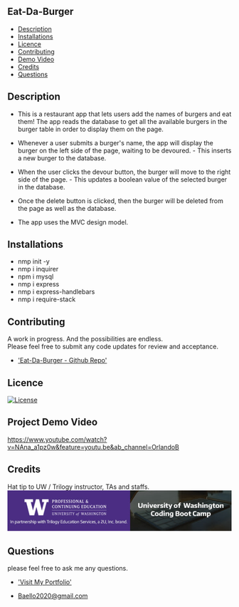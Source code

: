 ## Eat-Da-Burger

- [Description](#Description)
- [Installations](#Installations)
- [Licence](#Licence)
- [Contributing](#Contributing)
- [Demo Video](#Project-Demo-Video)
- [Credits](#Credits)
- [Questions](#Questions)

## Description
* This is a restaurant app that lets users add the names of burgers and eat them! The app reads the database to get all the available burgers in the burger table in order to display them on the page.

* Whenever a user submits a burger's name, the app will display the burger on the left side of the page, waiting to be devoured. - This inserts a new burger to the database.

* When the user clicks the devour button, the burger will move to the right side of the page. - This updates a boolean value of the selected burger in the database.

* Once the delete button is clicked, then the burger will be deleted from the page as well as the database.

* The app uses the MVC design model.

## Installations

* nmp init -y
* nmp i inquirer 
* npm i mysql
* nmp i express
* nmp i express-handlebars
* nmp i require-stack

## Contributing
A work in progress. And the possibilities are endless. <br> Please feel free to submit any code updates for review and acceptance.
* ['Eat-Da-Burger - Github Repo'](https://github.com/baello2020/Eat-Da-Burger)

## Licence

[![License](https://img.shields.io/badge/License-MIT-yellow.svg)](https://opensource.org/licenses/MIT)

## Project Demo Video

https://www.youtube.com/watch?v=NAna_a1pz0w&feature=youtu.be&ab_channel=OrlandoB
## Credits
Hat tip to UW / Trilogy instructor, TAs and staffs.
![UW](https://github.com/baello2020/Note_Taker/blob/main/assets/UWT.jpg "UW")

## Questions
please feel free to ask me any questions.
* ['Visit My Portfolio'](https://baello2020.github.io/Updated_Portfolio_Page/)

* Baello2020@gmail.com
